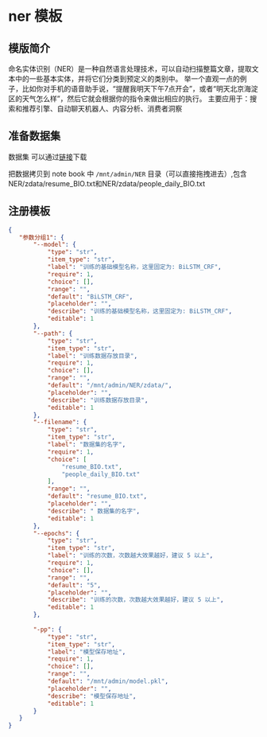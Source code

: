 # ner 模板

## 模版简介
  命名实体识别（NER）是一种自然语言处理技术，可以自动扫描整篇文章，提取文本中的一些基本实体，并将它们分类到预定义的类别中。
  举一个直观一点的例子，比如你对手机的语音助手说，“提醒我明天下午7点开会”，或者“明天北京海淀区的天气怎么样”，然后它就会根据你的指令来做出相应的执行。
  主要应用于：搜索和推荐引擎、自动聊天机器人、内容分析、消费者洞察

## 准备数据集

   数据集 可以通过[链接](https://docker-76009.sz.gfp.tencent-cloud.com/github/cube-studio/pipeline/NER.zip)下载

   把数据拷贝到 note book 中 `/mnt/admin/NER` 目录（可以直接拖拽进去）,包含NER/zdata/resume_BIO.txt和NER/zdata/people_daily_BIO.txt

## 注册模板

```json
{
   "参数分组1": {
       "--model": {
           "type": "str",
           "item_type": "str",
           "label": "训练的基础模型名称，这里固定为: BiLSTM_CRF",
           "require": 1,
           "choice": [],
           "range": "",
           "default": "BiLSTM_CRF",
           "placeholder": "",
           "describe": "训练的基础模型名称，这里固定为: BiLSTM_CRF",
           "editable": 1
       },
       "--path": {
           "type": "str",
           "item_type": "str",
           "label": "训练数据存放目录",
           "require": 1,
           "choice": [],
           "range": "",
           "default": "/mnt/admin/NER/zdata/",
           "placeholder": "",
           "describe": "训练数据存放目录",
           "editable": 1
       },
       "--filename": {
           "type": "str",
           "item_type": "str",
           "label": "数据集的名字",
           "require": 1,
           "choice": [
               "resume_BIO.txt",
               "people_daily_BIO.txt"
           ],
           "range": "",
           "default": "resume_BIO.txt",
           "placeholder": "",
           "describe": " 数据集的名字",
           "editable": 1
       },
       "--epochs": {
           "type": "str",
           "item_type": "str",
           "label": "训练的次数，次数越大效果越好，建议 5 以上",
           "require": 1,
           "choice": [],
           "range": "",
           "default": "5",
           "placeholder": "",
           "describe": "训练的次数，次数越大效果越好，建议 5 以上",
           "editable": 1
       },
       
       "-pp": {
           "type": "str",
           "item_type": "str",
           "label": "模型保存地址",
           "require": 1,
           "choice": [],
           "range": "",
           "default": "/mnt/admin/model.pkl",
           "placeholder": "",
           "describe": "模型保存地址",
           "editable": 1
       }
   }
}
```



